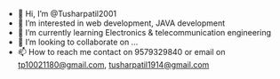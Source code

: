 - 👋 Hi, I’m @Tusharpatil2001
- 👀 I’m interested in web development, JAVA development
- 🌱 I’m currently learning Electronics & telecommunication engineering
- 💞️ I’m looking to collaborate on ...
- 📫 How to reach me contact on 9579329840 or email on tp10021180@gmail.com, tusharpatil1914@gmail.com

<!---
Tusharpatil2001/Tusharpatil2001 is a ✨ special ✨ repository because its `README.md` (this file) appears on your GitHub profile.
You can click the Preview link to take a look at your changes.
--->
